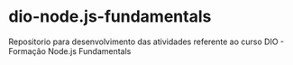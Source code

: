 # dio-node.js-fundamentals
Repositorio para desenvolvimento das atividades referente ao curso DIO - Formação Node.js Fundamentals
